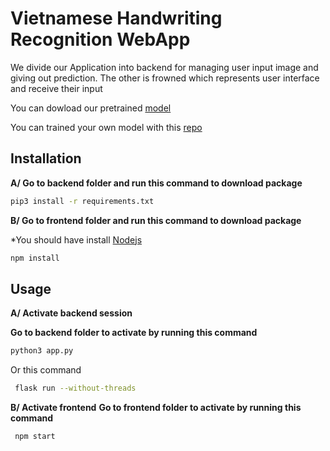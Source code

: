 # Vietnamese Handwriting Recognition WebApp

We divide our Application into backend for managing user input image and giving out prediction. The other is frowned which represents user interface and receive their input

You can dowload our pretrained [model](https://drive.google.com/drive/folders/1pgSICcELr0HFSaugtsaCfJA-WeRzAQP-?usp=sharing)

You can trained your own model with this [repo](https://github.com/NgTuanLoc/OCR_source_code) 

## Installation

**A/ Go to backend folder and run this command to download package**

```bash
pip3 install -r requirements.txt
```

**B/ Go to frontend folder and run this command to download package**

\*You should have install [Nodejs](https://nodejs.org/en/)

```bash
npm install
```

## Usage

**A/ Activate backend session**

**Go to backend folder to activate by running this command**

```bash
python3 app.py
```

Or this command

```bash
 flask run --without-threads
```

**B/ Activate frontend**
**Go to frontend folder to activate by running this command**

```bash
 npm start
```
